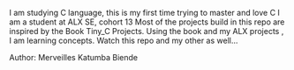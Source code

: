 I am studying C language, this is my first time trying to master and love C
I am a student at ALX SE, cohort 13
Most of the projects build in this repo are inspired by the Book Tiny_C Projects.
Using the book and my ALX projects , I am learning concepts.
Watch this repo and my other as well...


Author: Merveilles Katumba Biende
